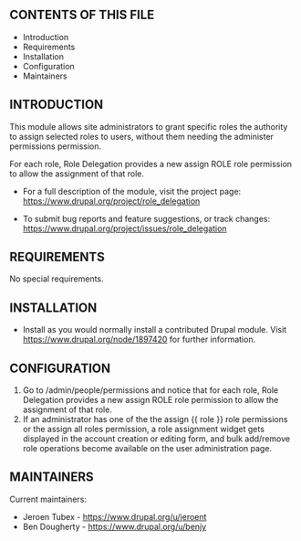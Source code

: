 CONTENTS OF THIS FILE
---------------------

 * Introduction
 * Requirements
 * Installation
 * Configuration
 * Maintainers


INTRODUCTION
------------

This module allows site administrators to grant specific roles the authority
to assign selected roles to users, without them needing
the administer permissions permission.

For each role, Role Delegation provides a new assign ROLE role permission to
allow the assignment of that role.

 * For a full description of the module, visit the project page:
   https://www.drupal.org/project/role_delegation

 * To submit bug reports and feature suggestions, or track changes:
   https://www.drupal.org/project/issues/role_delegation


REQUIREMENTS
------------

No special requirements.

INSTALLATION
------------

 * Install as you would normally install a contributed Drupal module. Visit
   https://www.drupal.org/node/1897420 for further information.


CONFIGURATION
-------------

 1. Go to /admin/people/permissions and notice that for each role,
   Role Delegation provides a new assign ROLE role permission to
   allow the assignment of that role.
 2. If an administrator has one of the the assign {{ role }} role permissions
   or the assign all roles permission, a role assignment widget gets displayed
   in the account creation or editing form, and bulk add/remove role operations
   become available on the user administration page.

MAINTAINERS
-----------

Current maintainers:

 * Jeroen Tubex - https://www.drupal.org/u/jeroent
 * Ben Dougherty - https://www.drupal.org/u/benjy
